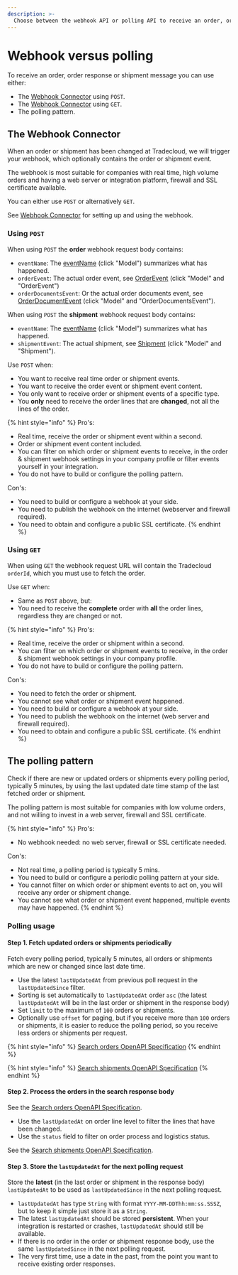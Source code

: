 ```yaml
---
description: >-
  Choose between the webhook API or polling API to receive an order, order response or shipment message
---
```


# Webhook versus polling

To receive an order, order response or shipment message you can use either:

* The [Webhook Connector](https://tradecloud.gitbook.io/connectors/webhook-connector) using `POST`.
* The [Webhook Connector](https://tradecloud.gitbook.io/connectors/webhook-connector) using `GET`.
* The polling pattern.

## The Webhook Connector

When an order or shipment has been changed at Tradecloud, we will trigger your webhook, which optionally contains the order or shipment event.

The webhook is most suitable for companies with real time, high volume orders and having a web server or integration platform, firewall and SSL certificate available.

You can either use `POST` or alternatively `GET`.

See [Webhook Connector](https://tradecloud.gitbook.io/connectors/webhook-connector) for setting up and using the webhook.

### Using `POST`

When using `POST` the **order** webhook request body contains:

* `eventName`: The [eventName](https://swagger-ui.accp.tradecloud1.com/?url=https://api.accp.tradecloud1.com/v2/order-webhook-client/specs.yaml#/order-webhook%20endpoints/webhookPost) \(click "Model"\) summarizes what has happened.
* `orderEvent`: The actual order event, see [OrderEvent](https://swagger-ui.accp.tradecloud1.com/?url=https://api.accp.tradecloud1.com/v2/order-webhook-client/specs.yaml#/order-webhook%20endpoints/webhookPost) \(click "Model" and "OrderEvent"\)
* `orderDocumentsEvent`: Or the actual order documents event, see [OrderDocumentEvent](https://swagger-ui.accp.tradecloud1.com/?url=https://api.accp.tradecloud1.com/v2/order-webhook-client/specs.yaml#/order-webhook%20endpoints/webhookPost) \(click "Model" and "OrderDocumentsEvent"\).

When using `POST` the **shipment** webhook request body contains:

* `eventName`: The [eventName](https://swagger-ui.accp.tradecloud1.com/?url=https://api.accp.tradecloud1.com/v2/shipment-webhook-connector/specs.yaml#/shipment-webhook%20endpoints/webhookPost) \(click "Model") summarizes what has happened.
* `shipmentEvent`: The actual shipment, see [Shipment](https://swagger-ui.accp.tradecloud1.com/?url=https://api.accp.tradecloud1.com/v2/shipment-webhook-connector/specs.yaml#/shipment-webhook%20endpoints/webhookPost) \(click "Model" and "Shipment"\).

Use `POST` when:

* You want to receive real time order or shipment events.
* You want to receive the order event or shipment event content.
* You only want to receive order or shipment events of a specific type.
* You **only** need to receive the order lines that are **changed**, not all the lines of the order.

{% hint style="info" %}
Pro's:

* Real time, receive the order or shipment event within a second.
* Order or shipment event content included.
* You can filter on which order or shipment events to receive, in the order & shipment webhook settings in your company profile or filter events yourself in your integration.
* You do not have to build or configure the polling pattern.

Con's:

* You need to build or configure a webhook at your side.
* You need to publish the webhook on the internet \(webserver and firewall required\).
* You need to obtain and configure a public SSL certificate.
{% endhint %}

### Using `GET`

When using `GET` the webhook request URL will contain the Tradecloud `orderId`, which you must use to fetch the order.

Use `GET` when:

* Same as `POST` above, but:
* You need to receive the **complete** order with **all** the order lines, regardless they are changed or not.

{% hint style="info" %}
Pro's:

* Real time, receive the order or shipment within a second.
* You can filter on which order or shipment events to receive, in the order & shipment webhook settings in your company profile.
* You do not have to build or configure the polling pattern.

Con's:

* You need to fetch the order or shipment.
* You cannot see what order or shipment event happened.
* You need to build or configure a webhook at your side.
* You need to publish the webhook on the internet \(web server and firewall required\).
* You need to obtain and configure a public SSL certificate.
{% endhint %}

## The polling pattern

Check if there are new or updated orders or shipments every polling period, typically 5 minutes, by using the last updated date time stamp of the last fetched order or shipment.

The polling pattern is most suitable for companies with low volume orders, and not willing to invest in a web server, firewall and SSL certificate.

{% hint style="info" %}
Pro's:

* No webhook needed: no web server, firewall or SSL certificate needed.

Con's:

* Not real time, a polling period is typically 5 mins.
* You need to build or configure a periodic polling pattern at your side.
* You cannot filter on which order or shipment events to act on, you will receive any order or shipment change.
* You cannot see what order or shipment event happened, multiple events may have happened.
{% endhint %}

### Polling usage

#### Step 1. Fetch updated orders or shipments periodically

Fetch every polling period, typically 5 minutes, all orders or shipments which are new or changed since last date time.

* Use the latest `lastUpdatedAt` from previous poll request in the `lastUpdatedSince` filter.
* Sorting is set automatically to `lastUpdatedAt` order `asc` \(the latest `lastUpdatedAt` will be in the last order or shipment in the response body\)
* Set `limit` to the maximum of `100` orders or shipments.
* Optionally use `offset` for paging, but if you receive more than `100` orders or shipments, it is easier to reduce the polling period, so you receive less orders or shipments per request.

{% hint style="info" %}
[Search orders OpenAPI Specification](https://swagger-ui.accp.tradecloud1.com/?url=https://api.accp.tradecloud1.com/v2/order-search/specs.yaml#/order-search/searchRoute)
{% endhint %}

{% hint style="info" %}
[Search shipments OpenAPI Specification](https://swagger-ui.accp.tradecloud1.com/?url=https://api.accp.tradecloud1.com/v2/shipment/specs.yaml#/shipment/searchShipmentsRoute)
{% endhint %}

#### Step 2. Process the orders in the search response body

See the [Search orders OpenAPI Specification](https://swagger-ui.accp.tradecloud1.com/?url=https://api.accp.tradecloud1.com/v2/order-search/specs.yaml#/order-search/searchRoute).

* Use the `lastUpdatedAt` on order line level to filter the lines that have been changed.
* Use the `status` field to filter on order process and logistics status.

See the [Search shipments OpenAPI Specification](https://swagger-ui.accp.tradecloud1.com/?url=https://api.accp.tradecloud1.com/v2/shipment/specs.yaml#/shipment/searchShipmentsRoute).

#### Step 3. Store the `lastUpdatedAt` for the next polling request

Store the **latest** \(in the last order or shipment in the response body\) `lastUpdatedAt` to be used as `lastUpdatedSince` in the next polling request.

* `lastUpdatedAt` has type `String` with format `YYYY-MM-DDThh:mm:ss.SSSZ`, but to keep it simple just store it as a `String`.
* The latest `lastUpdatedAt` should be stored **persistent**. When your integration is restarted or crashes, `lastUpdatedAt` should still be available.
* If there is no order in the order or shipment response body, use the same `lastUpdatedSince` in the next polling request.
* The very first time, use a date in the past, from the point you want to receive existing order responses.
